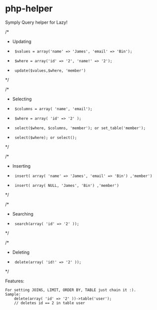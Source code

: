 php-helper
======

Symply Query helper for Lazy! 

/*
 * Updating
 *		$values = array('name' => 'James', 'email' => 'Bin');
 *		$where = array('id' => '2', 'name!' => '2');
 * 		update($values,$where, 'member')
 */

/*
 * Selecting
 *		$columns = array( 'name', 'email');
 *		$where = array( 'id' => '2' );
 * 		select($where, $columns, 'member'); or set_table('member');
 *		select($where); or select();
 */

/*
 * Inserting
 *		insert( array( 'name' => 'James', 'email' => 'Bin') ,'member')
 *		insert( array( NULL, 'James', 'Bin') ,'member')
 */

/*
 * Searching
 * 		search(array( 'id' => '2' ));
 */

/*
 * Deleting
 * 		delete(array( 'id!' => '2' ));
 */

Features:

	For setting JOINS, LIMIT, ORDER BY, TABLE just chain it :).
	Sample:
		delete(array( 'id' => '2' ))->table('user');
		// deletes id == 2 in table user
